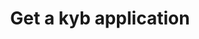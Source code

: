 ---
title: Get a kyb application
excerpt: >-
  Gets a KYB (Know Your Business) application based on the provided
  kybApplicationId.
api:
  file: openapi-external-b2c.yaml
  operationId: GetKybApplication
hidden: false
---